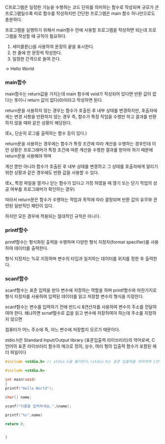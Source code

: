 C프로그램은 일정한 기능을 수행하는 코드 단위를 의미하는 함수로 작성되며 규모가 큰 프로그램일수록 따로 함수를 작성하지만 간단한 프로그램은 main 함수 하나만으로도 충분하다.

프로그램을 실행하기 위해서 main함수 안에 사용할 프로그램을 작성하면 되는데 프로그램을 작성할 때 규칙이 필요하다. 

1. 세미콜론(;)을 사용하여 문장의 끝을 표시한다.
2. 한 줄에 한 문장씩 작성한다.
3. 일정한 간격으로 들여 쓴다.

→ Hello World

### main함수

main함수는 return값을 가지는데 main 함수에 void가 작성되어 있다면 반환 값이 없다는 뜻이니 return 값이 없다(0)이라고 작성하면 된다.

return문을 사용하지 않는 경우는 함수가 호출된 후 내부 상태를 변경하지만, 호출자에게는 변경 사항을 반환하지 않는 경우 즉, 함수가 특정 작업을 수행만 하고 결과를 반환하지 않을 때와 같은 상황이 해당된다.

(Ex_ 단순히 로그를 출력하는 함수 등이 있다.)

return문을 사용하는 경우에는 함수가 특정 조건에 따라 계산을 수행하는 경우인데 이런 상황은 프로그래머가 특정 조건에 따른 계산을 수행한 결과를 받아야 하기 때문에 return문을 사용해야 하며

계산 뿐만 아니라 함수가 호출된 후 내부 상태를 변경하고 그 상태를 호출자에게 알리기 위한 상황과 같은 경우에도  반환 값을 사용할 수 있다.

(Ex_ 특정 파일을 열거나 닫는 함수가 있다고 가정 하였을 때 열기 또는 닫기 작업의 성공 여부를 프로그래머가 확인하는 경우)

따라서 return문은  함수가 수행하는 작업과 목적에 따라 결정되며 반환 값의 유무와 관련된 일반적인 패턴이 있다. 

하지만 모든 경우에 적용되는 절대적인 규칙은 아니다.

### printf함수

printf함수는 형식화된 출력을 수행하며 다양한 형식 지정자(format specifier)를 사용하여 데이터를 출력한다.

형식 지정자는 %로 지정하며 변수의 타입과 일치하는 데이터를 위치를 정한 후 출력한다.

### scanf함수

scanf함수는 표준 입력을 받아 변수에 저장하는 역할을 하며 printf함수와 마찬가지로 형식 지정자를 사용하여 입력된 데이터를 읽고 저장할 변수의 형식을 지정한다.

scanf함수는 변수를 입력하기 전에 반드시 &연산자를 사용하여 변수의 주소를 전달하여야 한다. 왜냐하면 scnaf함수로 값을 읽고 변수에 저장하여야 하는데 주소를 지정하지 않으면

컴퓨터가 어느 주소에 즉, 어느 변수에 저장할지 모르기 때문이다.

stdio.h은 Standard Input/Output library (표준입출력 라이브러리)의 약어로써, C 언어의 표준 라이브러리 함수의 매크로 정의, 상수, 여러 형의 입출력 함수가 포함된 헤더 파일이다

```c
#include <stdio.h> // stdio.h를 불러온다.(stdio.h는 표준 입출력을 의미하며 C언어에서 기본적으로 사용하는 입출력 함수(print f등)가 들어 있다.)

#include <stdio.h>

int main(void)
{
printf("Hello World");

char[] name;

scanf("이름을 입력하세요.",&name);

printf("%s",name)

return 0;


}
```